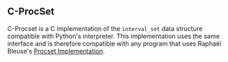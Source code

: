 ## C-ProcSet

C-Procset is a C implementation of the `interval_set` data structure compatible with Python's interpreter.
This implementation uses the same interface and is therefore compatible with any program that uses Raphaël Bleuse's [Procset Implementation](https://gitlab.inria.fr/bleuse/procset.py).
